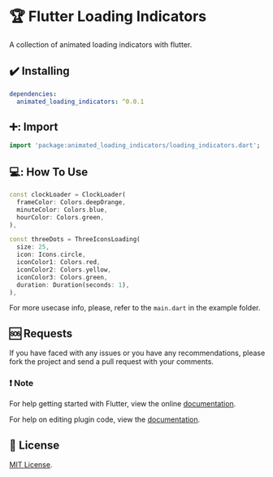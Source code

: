 # 🏆 Flutter Loading Indicators
<!--
[![Format, Analyze and Test](https://github.com/jogboms/flutter_spinkit/actions/workflows/main.yml/badge.svg)](https://github.com/jogboms/flutter_spinkit/actions/workflows/main.yml) [![codecov](https://codecov.io/gh/jogboms/flutter_spinkit/branch/master/graph/badge.svg)](https://codecov.io/gh/jogboms/flutter_spinkit) [![pub package](https://img.shields.io/pub/v/flutter_spinkit.svg)](https://pub.dartlang.org/packages/flutter_spinkit)
-->
A collection of animated loading indicators with flutter.

## ✔️ Installing

```yaml
dependencies:
  animated_loading_indicators: ^0.0.1
```

## ➕: Import

```dart
import 'package:animated_loading_indicators/loading_indicators.dart';
```

## 💻: How To Use

```dart
const clockLoader = ClockLoader(
  frameColor: Colors.deepOrange,
  minuteColor: Colors.blue,
  hourColor: Colors.green,
),
```

```dart
const threeDots = ThreeIconsLoading(
  size: 25,
  icon: Icons.circle,
  iconColor1: Colors.red,
  iconColor2: Colors.yellow,
  iconColor3: Colors.green,
  duration: Duration(seconds: 1),
),
```

For more usecase info, please, refer to the `main.dart` in the example folder.

 <!-- 
 ## 🚀 Showcase
-->

## 🆘 Requests

If you have faced with any issues or you have any recommendations, please fork the project and send a pull request with your comments.

### ❗️ Note

For help getting started with Flutter, view the online
[documentation](https://flutter.io/).

For help on editing plugin code, view the [documentation](https://flutter.io/platform-plugins/#edit-code).
## 📰 License

[MIT License](https://flutter.io/](https://github.com/yoqub-davlatov/loading_indicators/blob/main/LICENSE)https://github.com/yoqub-davlatov/loading_indicators/blob/main/LICENSE).
